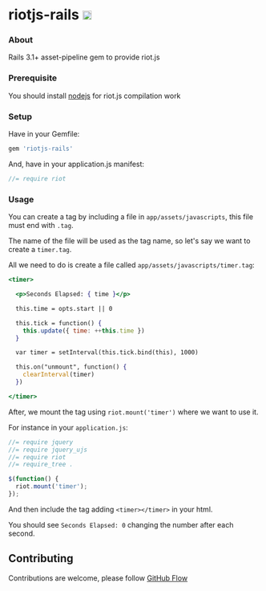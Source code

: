 # riotjs-rails <a href="http://badge.fury.io/rb/riotjs-rails"><img src="https://badge.fury.io/rb/riotjs-rails@2x.png" alt="Gem Version" height="18"></a>

### About

Rails 3.1+ asset-pipeline gem to provide riot.js

### Prerequisite

You should install [nodejs](https://nodejs.org/) for riot.js compilation work

### Setup

Have in your Gemfile:

```ruby
gem 'riotjs-rails'
```

And, have in your application.js manifest:

```js
//= require riot
```

### Usage

You can create a tag by including a file in `app/assets/javascripts`, this file must end with `.tag`.

The name of the file will be used as the tag name, so let's say we want to create a `timer.tag`.

All we need to do is create a file called `app/assets/javascripts/timer.tag`:

```jsx
<timer>

  <p>Seconds Elapsed: { time }</p>

  this.time = opts.start || 0

  this.tick = function() {
    this.update({ time: ++this.time })
  }

  var timer = setInterval(this.tick.bind(this), 1000)

  this.on("unmount", function() {
    clearInterval(timer)
  })

</timer>
```

After, we mount the tag using `riot.mount('timer')` where we want to use it.

For instance in your `application.js`:

```js
//= require jquery
//= require jquery_ujs
//= require riot
//= require_tree .

$(function() {
  riot.mount('timer');
});
```

And then include the tag adding `<timer></timer>` in your html.

You should see `Seconds Elapsed: 0` changing the number after each second.

## Contributing

Contributions are welcome, please follow [GitHub Flow](https://guides.github.com/introduction/flow/index.html)
